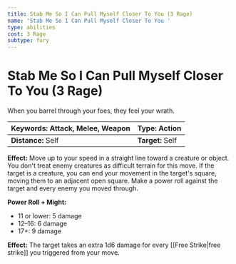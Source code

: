 ```yaml
---
title: Stab Me So I Can Pull Myself Closer To You (3 Rage)
name: 'Stab Me So I Can Pull Myself Closer To You '
type: abilities
cost: 3 Rage
subtype: fury
---
```


# Stab Me So I Can Pull Myself Closer To You (3 Rage)

When you barrel through your foes, they feel your wrath.

| **Keywords:** Attack, Melee, Weapon | **Type:** Action |
| :---------------------------------- | :--------------- |
| **Distance:** Self                  | **Target:** Self |

**Effect:** Move up to your speed in a straight line toward a creature or object. You don't treat enemy creatures as difficult terrain for this move. If the target is a creature, you can end your movement in the target's square, moving them to an adjacent open square. Make a power roll against the target and every enemy you moved through.

**Power Roll + Might:**

- 11 or lower: 5 damage
- 12–16: 6 damage
- 17+: 9 damage

**Effect:** The target takes an extra 1d6 damage for every [[Free Strike|free strike]] you triggered from your move.
